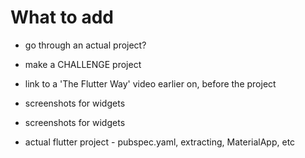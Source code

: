 # What to add

- go through an actual project? 
- make a CHALLENGE project
- link to a 'The Flutter Way' video earlier on, before the project
- screenshots for widgets

- screenshots for widgets
- actual flutter project - pubspec.yaml, extracting, MaterialApp, etc
